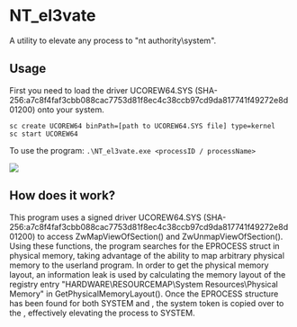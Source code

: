 # NT_el3vate
A utility to elevate any process to "nt authority\system".

## Usage
First you need to load the driver UCOREW64.SYS (SHA-256:a7c8f4faf3cbb088cac7753d81f8ec4c38ccb97cd9da817741f49272e8d01200) onto your system.
```
sc create UCOREW64 binPath=[path to UCOREW64.SYS file] type=kernel
sc start UCOREW64
```
To use the program:
```.\NT_el3vate.exe <processID / processName>```

[<img src="images/PoC.png">](demo)

## How does it work?
This program uses a signed driver UCOREW64.SYS (SHA-256:a7c8f4faf3cbb088cac7753d81f8ec4c38ccb97cd9da817741f49272e8d01200) to access ZwMapViewOfSection() and ZwUnmapViewOfSection().
Using these functions, the program searches for the EPROCESS struct in physical memory, taking advantage of the ability to map arbitrary physical memory to the userland program.
In order to get the physical memory layout, an information leak is used by calculating the memory layout of the registry entry "HARDWARE\\RESOURCEMAP\\System Resources\\Physical Memory" in GetPhysicalMemoryLayout().
Once the EPROCESS structure has been found for both SYSTEM and <targetProcess>, the system token is copied over to the <targetProcess>, effectively elevating the process to SYSTEM.


